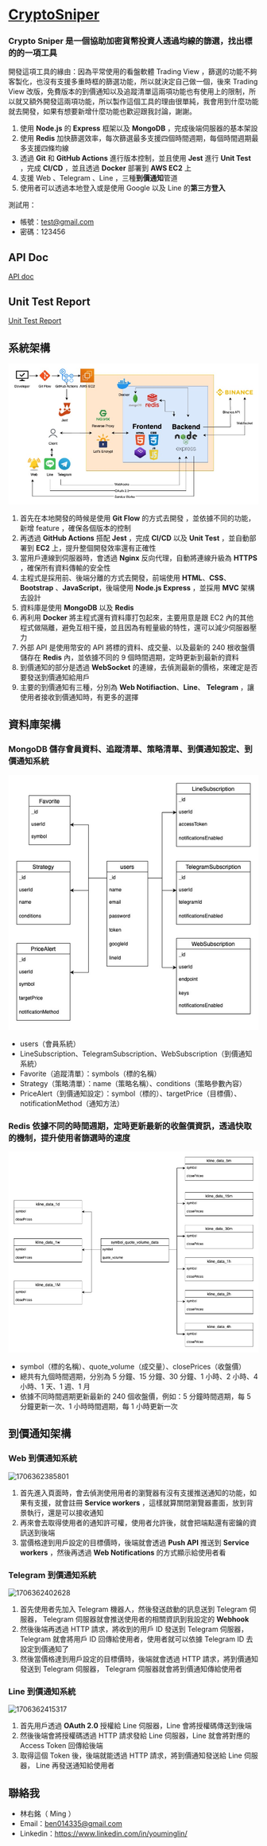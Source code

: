 # [CryptoSniper](https://crypto-sniper.minglin.vip/)

### Crypto Sniper 是一個協助加密貨幣投資人透過均線的篩選，找出標的的一項工具

開發這項工具的緣由：因為平常使用的看盤軟體 Trading View ，篩選的功能不夠客製化，也沒有支援多重時框的篩選功能，所以就決定自己做一個，後來 Trading View 改版，免費版本的到價通知以及追蹤清單這兩項功能也有使用上的限制，所以就又額外開發這兩項功能，所以製作這個工具的理由很單純，我會用到什麼功能就去開發，如果有想要新增什麼功能也歡迎跟我討論，謝謝。

1. 使用 **Node.js** 的 **Express** 框架以及 **MongoDB** ，完成後端伺服器的基本架設
2. 使用 **Redis** 加快篩選效率，每次篩選最多支援四個時間週期，每個時間週期最多支援四條均線
3. 透過 **Git** 和 **GitHub Actions** 進行版本控制，並且使用 **Jest** 進行 **Unit Test** ，完成 **CI/CD** ，並且透過 **Docker** 部署到 **AWS EC2** 上
4. 支援 Web 、Telegram 、Line ，三種**到價通知**管道
5. 使用者可以透過本地登入或是使用 Google 以及 Line 的**第三方登入**

測試用：

- 帳號：test@gmail.com
- 密碼：123456

## API Doc

[API doc](https://crypto-sniper.minglin.vip/api-docs/#/)

## Unit Test Report

[Unit Test Report](https://minglin1995.github.io/CryptoSniper/coverage/lcov-report/)

## 系統架構

![系統架構圖](public/images/系統架構圖.jpg)

1. 首先在本地開發的時候是使用 **Git Flow** 的方式去開發 ，並依據不同的功能，新增 feature ，確保各個版本的控制
2. 再透過 **GitHub Actions** 搭配 **Jest** ，完成 **CI/CD** 以及 **Unit Test** ，並自動部署到 **EC2** 上，提升整個開發效率還有正確性
3. 當用戶連線到伺服器時，會透過 **Nginx** 反向代理，自動將連線升級為 **HTTPS** ，確保所有資料傳輸的安全性
4. 主程式是採用前、後端分離的方式去開發，前端使用 **HTML**、**CSS**、**Bootstrap** 、**JavaScript**，後端使用 **Node.js Express** ，並採用 **MVC** 架構去設計
5. 資料庫是使用 **MongoDB** 以及 **Redis**
6. 再利用 **Docker** 將主程式還有資料庫打包起來，主要用意是跟 EC2 內的其他程式做隔離，避免互相干擾，並且因為有輕量級的特性，還可以減少伺服器壓力
7. 外部 API 是使用幣安的 API 將標的資料、成交量、以及最新的 240 根收盤價儲存在 **Redis** 內，並依據不同的 9 個時間週期，定時更新到最新的資料
8. 到價通知的部分是透過 **WebSocket** 的連線，去偵測最新的價格，來確定是否要發送到價通知給用戶
9. 主要的到價通知有三種，分別為 **Web Notifiaction**、**Line**、 **Telegram** ，讓使用者接收到價通知時，有更多的選擇

## 資料庫架構

### MongoDB 儲存會員資料、追蹤清單、策略清單、到價通知設定、到價通知系統

![MongoDB](public/images/資料庫.jpg)

- users（會員系統）
- LineSubscription、TelegramSubscription、WebSubscription（到價通知系統）
- Favorite（追蹤清單）：symbols（標的名稱）
- Strategy（策略清單）：name（策略名稱）、conditions（策略參數內容）
- PriceAlert（到價通知設定）：symbol（標的）、targetPrice（目標價）、notificationMethod（通知方法）

### Redis 依據不同的時間週期，定時更新最新的收盤價資訊，透過快取的機制，提升使用者篩選時的速度

![Redis](public/images/redis架構.jpg)

- symbol（標的名稱）、quote_volume（成交量）、closePrices（收盤價）
- 總共有九個時間週期，分別為 5 分鐘、15 分鐘、30 分鐘、1 小時、2 小時、4 小時、1 天、1 週、1 月
- 依據不同時間週期更新最新的 240 個收盤價，例如：5 分鐘時間週期，每 5 分鐘更新一次、1 小時時間週期，每 1 小時更新一次

## 到價通知架構

### Web 到價通知系統

![1706362385801](image/README/1706362385801.png)

1. 首先進入頁面時，會去偵測使用用者的瀏覽器有沒有支援推送通知的功能，如果有支援，就會註冊 **Service workers** ，這樣就算關閉瀏覽器畫面，放到背景執行，還是可以接收通知
2. 再來會去取得使用者的通知許可權，使用者允許後，就會把端點還有密鑰的資訊送到後端
3. 當價格達到用戶設定的目標價時，後端就會透過 **Push API** 推送到 **Service workers** ，然後再透過 **Web Notifications** 的方式顯示給使用者看

### Telegram 到價通知系統

![1706362402628](image/README/1706362402628.png)

1. 首先使用者先加入 Telegram 機器人，然後發送啟動的訊息送到 Telegram 伺服器， Telegram 伺服器就會推送使用者的相關資訊到我設定的 **Webhook**
2. 然後後端再透過 HTTP 請求，將收到的用戶 ID 發送到 Telegram 伺服器，Telegram 就會將用戶 ID 回傳給使用者，使用者就可以依據 Telegram ID 去設定到價通知了
3. 然後當價格達到用戶設定的目標價時，後端就會透過 HTTP 請求，將到價通知發送到 Telegram 伺服器， Telegram 伺服器就會將到價通知傳給使用者

### Line 到價通知系統

![1706362415317](image/README/1706362415317.png)

1. 首先用戶透過 **OAuth 2.0** 授權給 Line 伺服器，Line 會將授權碼傳送到後端
2. 然後後端會將授權碼透過 HTTP 請求發給 Line 伺服器，Line 就會將對應的 Access Token 回傳給後端
3. 取得這個 Token 後，後端就能透過 HTTP 請求，將到價通知發送給 Line 伺服器， Line 再發送通知給使用者

## 聯絡我

- 林右銘（ Ming ）
- Email：ben014335@gmail.com
- Linkedin：https://www.linkedin.com/in/youminglin/
